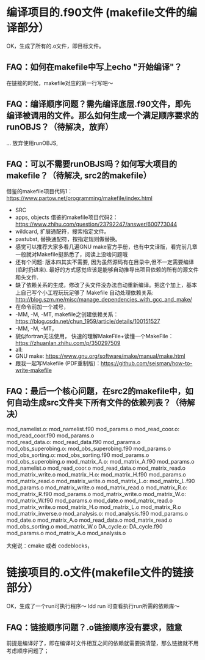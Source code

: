 # 编译项目的.f90文件 (makefile文件的编译部分）
OK，生成了所有的.o文件，即目标文件。

## FAQ：如何在makefile中写上echo "开始编译"？
在链接的时候，makefile对应的第一行写吧～
## FAQ：编译顺序问题？需先编译底层.f90文件，即先编译被调用的文件。那么如何生成一个满足顺序要求的runOBJS？（待解决，放弃）
...
放弃使用runOBJS,
## FAQ：可以不需要runOBJS吗？如何写大项目的makefile？（待解决, src2的makefile）
借鉴的makefile项目代码1：https://www.partow.net/programming/makefile/index.html
* SRC
* apps, objects
借鉴的makefile项目代码2：https://www.zhihu.com/question/23792247/answer/600773044
* wildcard, 扩展通配符，搜索指定文件。
* pastubst, 替换通配符，按指定规则做替换。
* 感觉可以推荐大家多看几遍GNU make官方手册，也有中文译版，看完前几章一般就对Makefile挺熟悉了，阅读上没啥问题哦
* 还有个问题: 版本四其实不需要, 因为虽然源码有在目录中,但不一定需要编译(临时扔进来). 最好的方式感觉应该是能够自动推导出项目依赖的所有的源文件和头文件.
* 缺了依赖关系的生成，修改了头文件没办法自动重新编译。把这个加上，基本上自己写个小工程玩玩足够了
Makefile 自动处理依赖关系: http://blog.szm.me/misc/manage_dependencies_with_gcc_and_make/
* 在命令前加一个减号，
* -MM, -M, -MT, 
makefile之创建依赖关系：https://blog.csdn.net/chun_1959/article/details/100151527
* -MM, -M, -MT，
* 貌似fortran无法使用，
快速的理解MakeFile+读懂一个MakeFile：https://zhuanlan.zhihu.com/p/350297509
* all:
* GNU make: https://www.gnu.org/software/make/manual/make.html
* 跟我一起写Makefile (PDF重制版)：https://github.com/seisman/how-to-write-makefile
## FAQ：最后一个核心问题，在src2的makefile中，如何自动生成src文件夹下所有文件的依赖列表？（待解决）
mod_namelist.o: mod_namelist.f90 mod_params.o 
mod_read_coor.o: mod_read_coor.f90 mod_params.o  
mod_read_data.o: mod_read_data.f90 mod_params.o 
mod_obs_superobing.o: mod_obs_superobing.f90 mod_params.o
mod_obs_sorting.o: mod_obs_sorting.f90 mod_params.o mod_obs_superobing.o
mod_matrix_A.o: mod_matrix_A.f90 mod_params.o mod_namelist.o mod_read_coor.o mod_read_data.o mod_matrix_read.o mod_matrix_write.o
mod_matrix_H.o: mod_matrix_H.f90 mod_params.o mod_matrix_read.o mod_matrix_write.o
mod_matrix_L.o: mod_matrix_L.f90 mod_params.o mod_matrix_write.o mod_matrix_read.o
mod_matrix_R.o: mod_matrix_R.f90 mod_params.o mod_matrix_write.o
mod_matrix_W.o: mod_matrix_W.f90 mod_params.o mod_date.o mod_matrix_read.o mod_matrix_write.o mod_matrix_H.o mod_matrix_L.o mod_matrix_R.o mod_matrix_inverse.o
mod_analysis.o: mod_analysis.f90 mod_params.o mod_date.o mod_matrix_A.o mod_read_data.o mod_matrix_read.o mod_obs_sorting.o mod_matrix_W.o
DA_cycle.o: DA_cycle.f90 mod_params.o mod_matrix_A.o mod_analysis.o

大佬说：cmake 或者 codeblocks，

# 链接项目的.o文件(makefile文件的链接部分）
OK，生成了一个run可执行程序～
ldd run 可查看执行run所需的依赖库～
## FAQ：链接顺序问题？.o链接顺序没有要求，随意
前提是编译好了，即在编译时文件相互之间的依赖就需要搞清楚，那么链接就不用考虑顺序问题了；


